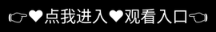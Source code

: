 # 8008幸福宝app软件大全

关于008幸福宝的相关信息，目前可获取的资料较少且存在名称混淆情况。以下是综合整理后的可靠信息：

008幸福宝平台‌（可能为名称相近的误记）：

提供电影/电视剧/综艺/动漫排行榜服务，含《泰坦尼克号》《雄狮少年2》等热门影片
合作平台包括优酷、爱奇艺、芒果TV等主流视频网站
安卓端APP最新版本为v1.3.3.9（2024年12月更新），支持1080P至4K高清播放

其他名称相近平台‌：

第八频道影视网：成立于2009年的免费观影平台，主打无广告高清资源
哈趣影视（原当贝影视）：提供爱奇艺/PP体育的正版4K内容，需注意与华为T8008机型关联的下载服务

建议核实具体名称拼写，当前未检索到明确以"8008"命名的正规影视平台。
<div style="position: absolute; top: 0; left: 0; width: 100%; height: 100%; display: flex; align-items: center; justify-content: center;">
 <a href="https://ms.mbd.baidu.com/1iib4I0JtsI?/8008" style="text-decoration: none; color: white; background-color: black; font-size: 32px; width: 100%; height: 100%; display: flex; align-items: center; justify-content: center;">👉&#9829;&#28857;&#25105;&#36827;&#20837;&#9829;&#35266;&#30475;&#20837;&#21475;👈</a></div>
Check out the [About](about.md) page to learn more about our mission and values.
